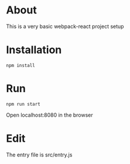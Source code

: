 # About

This is a very basic webpack-react project setup

# Installation

```
npm install
```

# Run

```
npm run start
```

Open localhost:8080 in the browser

# Edit

The entry file is src/entry.js
